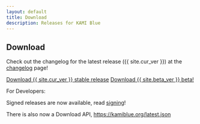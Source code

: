 ```yaml
---
layout: default
title: Download
description: Releases for KAMI Blue
---
```


## Download

Check out the changelog for the latest release ({{ site.cur_ver }}) at the [changelog](/changelog) page!

<a href="{{ site.github.jar_url }}" class="btnc">Download {{  site.cur_ver  }} stable release</a>
<a href="{{ site.github.beta_jar_url }}" class="btnc">Download {{  site.beta_ver  }} beta!</a>

For Developers:

Signed releases are now available, read [signing](/signing)!

There is also now a Download API, https://kamiblue.org/latest.json
